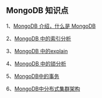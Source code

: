 ## MongoDB 知识点   

1、[MongoDB 介绍，什么是 MongoDB](https://github.com/boilingfrog/Go-POINT/blob/master/mongo/1%E3%80%81MongoDB%E4%BB%8B%E7%BB%8D.md)     

2、[MongoDB 中的索引分析](https://github.com/boilingfrog/Go-POINT/blob/master/mongo/2%E3%80%81MongoDB%E4%B8%AD%E7%9A%84%E7%B4%A2%E5%BC%95%E5%88%86%E6%9E%90.md)       

3、[MongoDB 中的explain](https://github.com/boilingfrog/Go-POINT/blob/master/mongo/3%E3%80%81MongoDB%E4%B8%AD%E7%9A%84explain.md)                

4、[MongoDB 中的锁分析](https://github.com/boilingfrog/Go-POINT/blob/master/mongo/4%E3%80%81MongoDB%E4%B8%AD%E7%9A%84%E9%94%81.md)               

5、[MongoDB中的事务](https://github.com/boilingfrog/Go-POINT/blob/master/mongo/5%E3%80%81MongoDB%E4%B8%AD%E7%9A%84%E4%BA%8B%E5%8A%A1.md)                   

6、[MongoDB中分布式集群架构](https://github.com/boilingfrog/Go-POINT/blob/master/mongo/6%E3%80%81MongoDB%E4%B8%AD%E5%88%86%E5%B8%83%E5%BC%8F%E9%9B%86%E7%BE%A4%E6%9E%B6%E6%9E%84.md)
